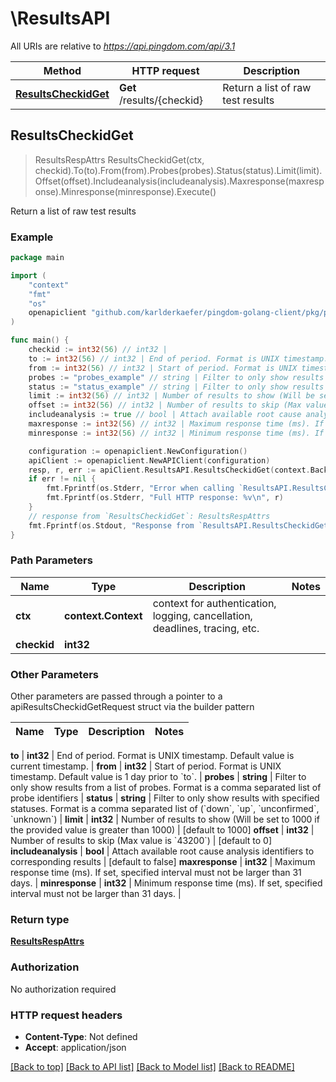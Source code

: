 # \ResultsAPI

All URIs are relative to *https://api.pingdom.com/api/3.1*

Method | HTTP request | Description
------------- | ------------- | -------------
[**ResultsCheckidGet**](ResultsAPI.md#ResultsCheckidGet) | **Get** /results/{checkid} | Return a list of raw test results



## ResultsCheckidGet

> ResultsRespAttrs ResultsCheckidGet(ctx, checkid).To(to).From(from).Probes(probes).Status(status).Limit(limit).Offset(offset).Includeanalysis(includeanalysis).Maxresponse(maxresponse).Minresponse(minresponse).Execute()

Return a list of raw test results



### Example

```go
package main

import (
	"context"
	"fmt"
	"os"
	openapiclient "github.com/karlderkaefer/pingdom-golang-client/pkg/pingdom/openapi"
)

func main() {
	checkid := int32(56) // int32 | 
	to := int32(56) // int32 | End of period. Format is UNIX timestamp. Default value is current timestamp. (optional)
	from := int32(56) // int32 | Start of period. Format is UNIX timestamp. Default value is 1 day prior to `to`. (optional)
	probes := "probes_example" // string | Filter to only show results from a list of probes. Format is a comma separated list of probe identifiers (optional)
	status := "status_example" // string | Filter to only show results with specified statuses. Format is a comma separated list of (`down`, `up`, `unconfirmed`, `unknown`) (optional)
	limit := int32(56) // int32 | Number of results to show (Will be set to 1000 if the provided value is greater than 1000) (optional) (default to 1000)
	offset := int32(56) // int32 | Number of results to skip (Max value is `43200`) (optional) (default to 0)
	includeanalysis := true // bool | Attach available root cause analysis identifiers to corresponding results (optional) (default to false)
	maxresponse := int32(56) // int32 | Maximum response time (ms). If set, specified interval must not be larger than 31 days. (optional)
	minresponse := int32(56) // int32 | Minimum response time (ms). If set, specified interval must not be larger than 31 days. (optional)

	configuration := openapiclient.NewConfiguration()
	apiClient := openapiclient.NewAPIClient(configuration)
	resp, r, err := apiClient.ResultsAPI.ResultsCheckidGet(context.Background(), checkid).To(to).From(from).Probes(probes).Status(status).Limit(limit).Offset(offset).Includeanalysis(includeanalysis).Maxresponse(maxresponse).Minresponse(minresponse).Execute()
	if err != nil {
		fmt.Fprintf(os.Stderr, "Error when calling `ResultsAPI.ResultsCheckidGet``: %v\n", err)
		fmt.Fprintf(os.Stderr, "Full HTTP response: %v\n", r)
	}
	// response from `ResultsCheckidGet`: ResultsRespAttrs
	fmt.Fprintf(os.Stdout, "Response from `ResultsAPI.ResultsCheckidGet`: %v\n", resp)
}
```

### Path Parameters


Name | Type | Description  | Notes
------------- | ------------- | ------------- | -------------
**ctx** | **context.Context** | context for authentication, logging, cancellation, deadlines, tracing, etc.
**checkid** | **int32** |  | 

### Other Parameters

Other parameters are passed through a pointer to a apiResultsCheckidGetRequest struct via the builder pattern


Name | Type | Description  | Notes
------------- | ------------- | ------------- | -------------

 **to** | **int32** | End of period. Format is UNIX timestamp. Default value is current timestamp. | 
 **from** | **int32** | Start of period. Format is UNIX timestamp. Default value is 1 day prior to &#x60;to&#x60;. | 
 **probes** | **string** | Filter to only show results from a list of probes. Format is a comma separated list of probe identifiers | 
 **status** | **string** | Filter to only show results with specified statuses. Format is a comma separated list of (&#x60;down&#x60;, &#x60;up&#x60;, &#x60;unconfirmed&#x60;, &#x60;unknown&#x60;) | 
 **limit** | **int32** | Number of results to show (Will be set to 1000 if the provided value is greater than 1000) | [default to 1000]
 **offset** | **int32** | Number of results to skip (Max value is &#x60;43200&#x60;) | [default to 0]
 **includeanalysis** | **bool** | Attach available root cause analysis identifiers to corresponding results | [default to false]
 **maxresponse** | **int32** | Maximum response time (ms). If set, specified interval must not be larger than 31 days. | 
 **minresponse** | **int32** | Minimum response time (ms). If set, specified interval must not be larger than 31 days. | 

### Return type

[**ResultsRespAttrs**](ResultsRespAttrs.md)

### Authorization

No authorization required

### HTTP request headers

- **Content-Type**: Not defined
- **Accept**: application/json

[[Back to top]](#) [[Back to API list]](../README.md#documentation-for-api-endpoints)
[[Back to Model list]](../README.md#documentation-for-models)
[[Back to README]](../README.md)

